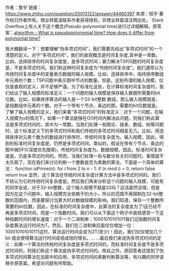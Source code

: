作者：詹宇
链接：https://www.zhihu.com/question/20013122/answer/44460397
来源：知乎
著作权归作者所有。商业转载请联系作者获得授权，非商业转载请注明出处。
Stack Overflow上有人关于这个概念(Pseudo-polynomial time)进行过详细解释。原答案：[algorithm - What is pseudopolynomial time? How does it differ from polynomial time?](http://stackoverflow.com/questions/19647658/what-is-pseudopolynomial-time-how-does-it-differ-from-polynomial-time)

我大概翻译一下：想要理解“伪多项式时间”，我们需要先给出“多项式时间”的一个清楚的定义。对于“多项式时间”，我们的直观概念是时间复杂度,其中是一常数。比如，选择排序的时间复杂度是，是多项式时间；暴力解决TSP问题的时间复杂度是，不是多项式时间。我们称这种时间复杂度为“传统时间复杂度”。我们通常认为传统时间复杂度中的变量表示数据的输入规模。比如，选择排序中，指待排序数组中元素的个数；TSP问题中表示图中节点的数量。但是，这些所谓的输入规模，仅仅是直观的定义，并不足够严谨。为了标准化这些，在计算标准时间复杂度时，我们给出了输入规模的标准定义：一个问题的输入规模是保存输入数据所需要的bit位数。比如，如果排序算法的输入是一个32-bit整数 数组，那么输入规模就是，是指数组中元素的个数。对于一个带有个节点、条边的图，需要的bit位数就是。了解了输入规模的定义，我们来看“多项式时间”的标准定义：对于一个问题，在输入规模为x的情况下，如果一个算法能够在O()时间内解决此问题，则我们称此算法是多项式时间的，其中为一常数。当我们处理一些图论、链表、数组、树等问题时，这个标准定义下的多项式时间和我们传统的多项式时间相差无几。比如，用选择排序对元素个数为的数组进行排序时，传统时间复杂度为。输入规模，因此，得到的标准时间复杂度是，仍然是多项式时间。类似的，假设在带有个节点、条边的图中做DFS(深度优先搜索)，传统时间复杂度为。数据规模，因此，标准时间复杂度是，仍是多项式时间的。然而，当我们处理一些与数论有关的问题时，事情就不太乐观了。现在我们来讨论判断一个整数是否为素数的算法，下面是一个简单的算法：
function isPrime(n):
    for i from 2 to n - 1:
        if (n mod i) = 0, return false
    return true
显然，这个算法在传统时间复杂度计算方法中是多项式时间的。我们不妨认为它的传统时间复杂度是。然后我们再来分析这个问题的输入规模，可能有的同学会说，对于32-bit整数，这个输入规模不就是32吗？这话虽然没错，但是因为在这个问题中，输入规模完全依赖于的大小，所以的范围不再限制在32-bit整数的范围内，而是要探讨当更大时对数据规模的影响。我们知道，保存一个整数所需要的bit位数，因此，在标准的时间复杂度中，此算法的复杂度变为了!这已经不再是多项式时间，而是一个指数时间。我们可以从下面这个例子中直观感受一下这种指数时间的增长速度：对于一个二进制串：10001010101011我们记指数时间复杂度算法运行时间为T。然后，我们在二进制串后面仅仅增加一位：100010101010111这时，算法运行时间会变为2T(至少)！因此，我们仅仅增加几个bit 就会使得算法运行时间成倍成倍的增长。... ...最后我们来说伪多项式时间的定义：如果一个算法的传统时间复杂度是多项式时间的，而标准时间复杂度不是多项式时间的，则我们称这个算法是伪多项式时间的。除此之外，原回答者还提到了伪多项式时间算法在加密中的应用，多项式时间的素数判断算法等，有兴趣的同学请移步原答案。希望对问题有所帮助。